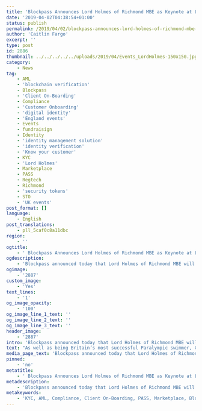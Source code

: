 ```yaml
---
title: 'Blockpass Announces Lord Holmes of Richmond MBE as Keynote at London Security Token Seminar'
date: '2019-04-02T04:38:54+01:00'
status: publish
permalink: /2019/04/02/blockpass-announces-lord-holmes-of-richmond-mbe-as-keynote-at-london-security-token-seminar
author: 'Caitlin Fargo'
excerpt: ''
type: post
id: 2886
thumbnail: ../../../../../uploads/2019/04/Events_LordHolmes-150x150.jpg
category:
    - News
tag:
    - AML
    - 'blockchain verification'
    - Blockpass
    - 'Client On-Boarding'
    - Compliance
    - 'Customer Onboarding'
    - 'digital identity'
    - 'England events'
    - Events
    - fundraisign
    - Identity
    - 'identity management solution'
    - 'identity verification'
    - 'Know your customer'
    - KYC
    - 'Lord Holmes'
    - Marketplace
    - PASS
    - Regtech
    - Richmond
    - 'security tokens'
    - STO
    - 'UK events'
post_format: []
language:
    - English
post_translations:
    - pll_5caf0c8a11dbc
region:
    - ''
ogtitle:
    - ' Blockpass Announces Lord Holmes of Richmond MBE as Keynote at London Security Token Seminar'
ogdescription:
    - 'Blockpass announced today that Lord Holmes of Richmond MBE will be the Keynote Speaker at its upcoming Blockpass Seminar: Security Tokens. As a passionate advocate of emerging technologies, Lord Holmes brings an enthusiasm for distributed ledger technology and blockchain applications to the already packed programme of speakers. '
ogimage:
    - '2887'
custom_image:
    - 'Yes'
text_lines:
    - '1'
og_image_opacity:
    - '100'
og_image_line_1_text: ''
og_image_line_2_text: ''
og_image_line_3_text: ''
header_image:
    - '2887'
intro: 'Blockpass announced today that Lord Holmes of Richmond MBE will be the Keynote Speaker at its upcoming Blockpass Seminar: Security Tokens. As a passionate advocate of emerging technologies, Lord Holmes brings an enthusiasm for distributed ledger technology and blockchain applications to the already packed programme of speakers. '
text: "As well as being Britain’s most successful Paralympic swimmer, Chris Holmes is a passionate advocate for the potential of blockchain and other frontier technologies driving the Fourth Industrial Revolution. In 2012, he was Director of Paralympic Integration, responsible for the organisation of the Paralympic Games in London. He is a passionate advocate for the potential of technology and the benefits of diversity and inclusion and was invited to head a government review that will make recommendations on how to encourage more disabled people to apply for public appointments. In Parliament, he has been a member of Select Committees on Artificial Intelligence, Digital Skills, Social Mobility and Financial Exclusion. He is also co-chair of the All-Party Parliamentary Groups on Assistive Technology, Fintech, blockchain and the 4th Industrial Revolution.\r\n<p class=\"p1\"><span class=\"s1\">The Blockpass Seminar: Security Tokens will be held on 24 April at the offices of CMS Cameron Nabarro Olswang LLP in London. This year, Blockpass has successfully launched a series of leading security token events to help educate and inform business, investors and policymakers wishing to explore this trend and to help build the community that will drive the security token ecosystem of the future. This event follows the inaugural Hong Kong event that took place in March and promises to be even bigger, with additional speakers confirmed including Ryan Hanley of <a href=\"https://tokenmarket.net/\">Token Market</a>, Helen Disney of <a href=\"https://unblockedevents.com/\">Unblocked</a>, Teana Baker-Taylor of <a href=\"https://www.gdf.io/\">Global Digital Finance</a>, David Nicol of <a href=\"https://www.r3.com/\">R3 Corda</a>, Daniel Coheur of <a href=\"https://tokeny.com/\">Tokeny</a>, and Barry James of the <a href=\"https://bbfta.org/\">British Blockchain and Frontier Technologies Association</a>. For a full list of speakers and to register, visit <a href=\"http://www.blockpass.org/events\"><span class=\"s2\">www.blockpass.org/events</span></a> </span></p>\r\n<p class=\"p1\"><span class=\"s1\">Blockpass is a leading <a href=\"https://www.blockpass.org/regtech/\">RegTech</a> and Compliance business which provides digital identity verification as a service. Through its vast network of partners, Blockpass is creating an ecosystem of pre-verified customers for easy and seamless customer onboarding for any regulated business and industry. </span></p>"
media_page_text: 'Blockpass announced today that Lord Holmes of Richmond MBE will be the Keynote Speaker at its upcoming Blockpass Seminar: Security Tokens. As a passionate advocate of emerging technologies, Lord Holmes brings an enthusiasm for distributed ledger technology and blockchain applications to the already packed programme of speakers. '
pinned:
    - 'no'
metatitle:
    - ' Blockpass Announces Lord Holmes of Richmond MBE as Keynote at London Security Token Seminar'
metadescription:
    - 'Blockpass announced today that Lord Holmes of Richmond MBE will be the Keynote Speaker at its upcoming Blockpass Seminar: Security Tokens. As a passionate advocate of emerging technologies, Lord Holmes brings an enthusiasm for distributed ledger technology and blockchain applications to the already packed programme of speakers. '
metakeywords:
    - 'KYC, AML, Compliance, Client On-Boarding, PASS, Marketplace, Blockpass, Identity, Identity Verification, Customer Onboarding, Digital identity, identity management solution, Identity Verification, Know your customer, regtech, security tokens, sto, blockchain verification, fundraisign, Lord Holmes, Richmond, UK events, England events, events'
---
```

<!DOCTYPE html PUBLIC "-//W3C//DTD HTML 4.0 Transitional//EN" "http://www.w3.org/TR/REC-html40/loose.dtd">
<?xml encoding="UTF-8">

